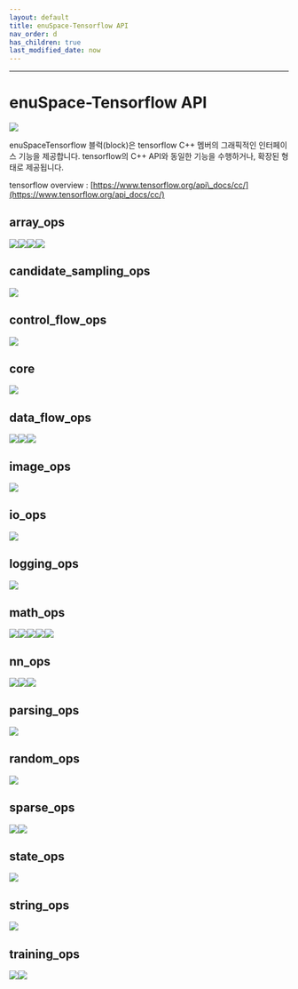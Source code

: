 ```yaml
---
layout: default
title: enuSpace-Tensorflow API
nav_order: d
has_children: true
last_modified_date: now
---
```


---

# enuSpace-Tensorflow API

![](../assets/enuSpaceTensorflow_plugin.png)

enuSpaceTensorflow 블럭\(block\)은 tensorflow C++ 멤버의 그래픽적인 인터페이스 기능을 제공합니다. tensorflow의 C++ API와 동일한 기능을 수행하거나, 확장된 형태로 제공됩니다.

tensorflow overview : [https://www.tensorflow.org/api\_docs/cc/](https://www.tensorflow.org/api_docs/cc/)

## array\_ops

![](./enuspace-tensorflow-api/assets/tf_array_ops_symbols1.png)![](./enuspace-tensorflow-api/assets/tf_array_ops_symbols2.png)![](./enuspace-tensorflow-api/assets/tf_array_ops_symbols3.png)![](./enuspace-tensorflow-api/assets/tf_array_ops_symbols4.png)

## candidate\_sampling\_ops

![](./enuspace-tensorflow-api/assets/tf_candidate_sampling_ops_symbols.png)

## control\_flow\_ops

![](./enuspace-tensorflow-api/assets/tf_control_flow_ops_symbols.png)

## core

![](./enuspace-tensorflow-api/assets/tf_core_symbols.png)

## data\_flow\_ops

![](./enuspace-tensorflow-api/assets/tf_data_flow_ops_symbols1.png)![](./enuspace-tensorflow-api/assets/tf_data_flow_ops_symbols2.png)![](./enuspace-tensorflow-api/assets/tf_data_flow_ops_symbols3.png)

## image\_ops

![](./enuspace-tensorflow-api/assets/tf_image_ops_symbols.png)

## io\_ops

![](./enuspace-tensorflow-api/assets/tf_io_ops_symbols.png)

## logging\_ops

![](./enuspace-tensorflow-api/assets/tf_logging_ops_symbols.png)

## math\_ops

![](./enuspace-tensorflow-api/assets/tf_math_symbols1.png)![](./enuspace-tensorflow-api/assets/tf_math_symbols2.png)![](./enuspace-tensorflow-api/assets/tf_math_symbols3.png)![](./enuspace-tensorflow-api/assets/tf_math_symbols4.png)![](./enuspace-tensorflow-api/assets/tf_math_symbols5.png)

## nn\_ops

![](./enuspace-tensorflow-api/assets/tf_nn_ops_symbols1.png)![](./enuspace-tensorflow-api/assets/tf_nn_ops_symbols2.png)![](./enuspace-tensorflow-api/assets/tf_nn_ops_symbols3.png)

## parsing\_ops

![](./enuspace-tensorflow-api/assets/tf_parsing_op_symbols.png)

## random\_ops

![](./enuspace-tensorflow-api/assets/tf_random_symbols.png)

## sparse\_ops

![](./enuspace-tensorflow-api/assets/tf_sparse_ops_symbols1.png)![](./enuspace-tensorflow-api/assets/tf_sparse_ops_symbols2.png)

## state\_ops

![](./enuspace-tensorflow-api/assets/tf_state_symbols.png)

## string\_ops

![](./enuspace-tensorflow-api/assets/tf_string_ops_symbols.png)

## training\_ops

![](./enuspace-tensorflow-api/assets/tf_traning_ops_symbols1.png)![](./enuspace-tensorflow-api/assets/tf_training_ops_symbols2.png)

